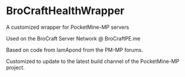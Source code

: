 BroCraftHealthWrapper
=====================

A customized wrapper for PocketMine-MP servers

Used on the BroCraft Server Network @ BroCraftPE.me


Based on code from IamApond from the PM-MP forums.

Customized to update to the latest build channel of the PocketMine-MP project.
